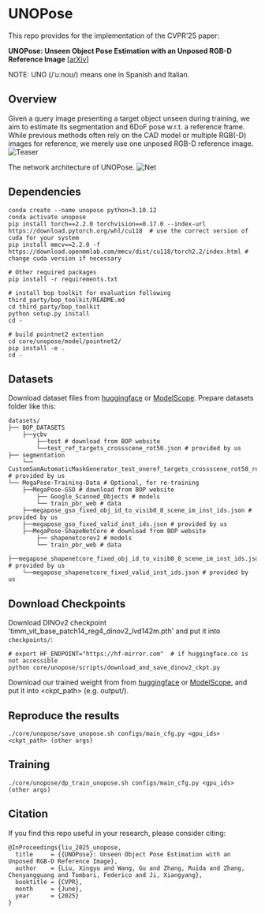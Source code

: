 # UNOPose

This repo provides for the implementation of the CVPR'25 paper:

**UNOPose: Unseen Object Pose Estimation with an Unposed RGB-D Reference Image**
[[arXiv](https://arxiv.org/abs/2411.16106)]

NOTE: UNO (/ˈuːnoʊ/) means one in Spanish and Italian.

## Overview
Given a query image presenting a target object unseen during training, we aim to estimate its segmentation and 6DoF pose w.r.t. a reference frame. While previous methods often rely on the CAD model or multiple RGB(-D) images for reference, we merely use one unposed RGB-D reference image.
![Teaser](./assets/teaser.jpg "")

The network architecture of UNOPose.
![Net](./assets/net.jpg "")

## Dependencies

```
conda create --name unopose python=3.10.12
conda activate unopose
pip install torch==2.2.0 torchvision==0.17.0 --index-url https://download.pytorch.org/whl/cu118  # use the correct version of cuda for your system
pip install mmcv==2.2.0 -f https://download.openmmlab.com/mmcv/dist/cu118/torch2.2/index.html # change cuda version if necessary

# Other required packages
pip install -r requirements.txt

# install bop toolkit for evaluation following third_party/bop_toolkit/README.md
cd third_party/bop_toolkit
python setup.py install
cd -

# build pointnet2 extention
cd core/unopose/model/pointnet2/
pip install -e .
cd -
```

## Datasets
Download dataset files from [huggingface](https://huggingface.co/datasets/shanice-l/UNOPose_data/tree/main) or [ModelScope](https://www.modelscope.cn/datasets/wangg12/UNOPose_data/files).
Prepare datasets folder like this:

```
datasets/
├── BOP_DATASETS
    ├──ycbv
        ├──test # download from BOP website
        └──test_ref_targets_crossscene_rot50.json # provided by us
├── segmentation
    └── CustomSamAutomaticMaskGenerator_test_oneref_targets_crossscene_rot50_refvisib_ycbv.json # provided by us
└── MegaPose-Training-Data # Optional, for re-training
    ├──MegaPose-GSO # download from BOP website
        ├── Google_Scanned_Objects # models
        └── train_pbr_web # data
    ├──megapose_gso_fixed_obj_id_to_visib0_8_scene_im_inst_ids.json # provided by us
    ├──megapose_gso_fixed_valid_inst_ids.json # provided by us
    ├──MegaPose-ShapeNetCore # download from BOP website
        ├── shapenetcorev2 # models
        └── train_pbr_web # data
    ├──megapose_shapenetcore_fixed_obj_id_to_visib0_8_scene_im_inst_ids.json # provided by us
    └──megapose_shapenetcore_fixed_valid_inst_ids.json # provided by us
```

## Download Checkpoints
Download DINOv2 checkpoint 'timm_vit_base_patch14_reg4_dinov2_lvd142m.pth' and put it into `checkpoints/`:
```
# export HF_ENDPOINT="https://hf-mirror.com"  # if huggingface.co is not accessible
python core/unopose/scripts/download_and_save_dinov2_ckpt.py
```

Download our trained weight from from [huggingface](https://huggingface.co/shanice-l/UNOPose_model/tree/main) or [ModelScope](https://www.modelscope.cn/models/wangg12/UNOPose_model/files), and put it into <ckpt_path> (e.g. output/).

## Reproduce the results
```
./core/unopose/save_unopose.sh configs/main_cfg.py <gpu_ids> <ckpt_path> (other args)
```

## Training

```
./core/unopose/dp_train_unopose.sh configs/main_cfg.py <gpu_ids> (other args)
```

## Citation
If you find this repo useful in your research, please consider citing:
```
@InProceedings{liu_2025_unopose,
  title     = {{UNOPose}: Unseen Object Pose Estimation with an Unposed RGB-D Reference Image},
  author    = {Liu, Xingyu and Wang, Gu and Zhang, Ruida and Zhang, Chenyangguang and Tombari, Federico and Ji, Xiangyang},
  booktitle = {CVPR},
  month     = {June},
  year      = {2025}
}
```
